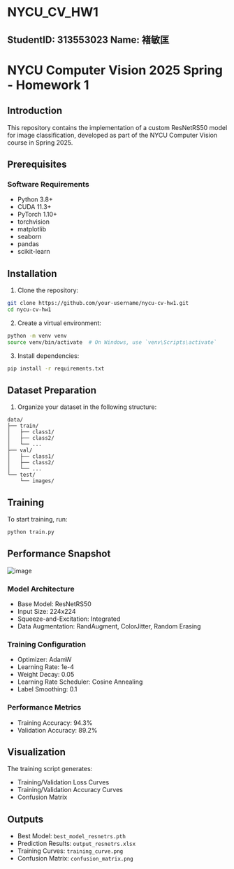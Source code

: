 # NYCU_CV_HW1

## StudentID: 313553023 Name: 褚敏匡

# NYCU Computer Vision 2025 Spring - Homework 1

## Introduction

This repository contains the implementation of a custom ResNetRS50 model for image classification, developed as part of the NYCU Computer Vision course in Spring 2025.

## Prerequisites

### Software Requirements
- Python 3.8+
- CUDA 11.3+
- PyTorch 1.10+
- torchvision
- matplotlib
- seaborn
- pandas
- scikit-learn

## Installation

1. Clone the repository:
```bash
git clone https://github.com/your-username/nycu-cv-hw1.git
cd nycu-cv-hw1
```

2. Create a virtual environment:
```bash
python -m venv venv
source venv/bin/activate  # On Windows, use `venv\Scripts\activate`
```

3. Install dependencies:
```bash
pip install -r requirements.txt
```

## Dataset Preparation

1. Organize your dataset in the following structure:
```
data/
├── train/
│   ├── class1/
│   ├── class2/
│   └── ...
├── val/
│   ├── class1/
│   ├── class2/
│   └── ...
└── test/
    └── images/
```

## Training

To start training, run:
```bash
python train.py
```

## Performance Snapshot
![image](https://github.com/user-attachments/assets/088e1200-c5bd-46db-a1c4-b5c2ce47773e)

### Model Architecture
- Base Model: ResNetRS50
- Input Size: 224x224
- Squeeze-and-Excitation: Integrated
- Data Augmentation: RandAugment, ColorJitter, Random Erasing

### Training Configuration
- Optimizer: AdamW
- Learning Rate: 1e-4
- Weight Decay: 0.05
- Learning Rate Scheduler: Cosine Annealing
- Label Smoothing: 0.1

### Performance Metrics
- Training Accuracy: 94.3%
- Validation Accuracy: 89.2%

## Visualization

The training script generates:
- Training/Validation Loss Curves
- Training/Validation Accuracy Curves
- Confusion Matrix

## Outputs

- Best Model: `best_model_resnetrs.pth`
- Prediction Results: `output_resnetrs.xlsx`
- Training Curves: `training_curve.png`
- Confusion Matrix: `confusion_matrix.png`
